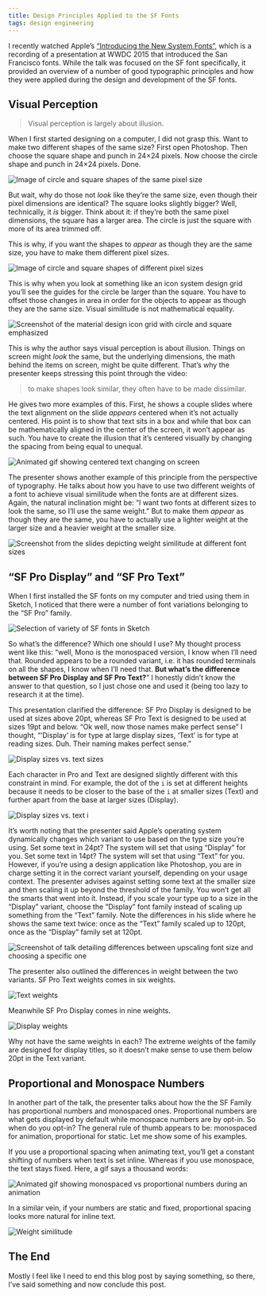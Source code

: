 ```yaml
---
title: Design Principles Applied to the SF Fonts
tags: design engineering 
---
```


I recently watched Apple’s [“Introducing the New System Fonts”](https://developer.apple.com/videos/play/wwdc2015/804/), which is a recording of a presentation at WWDC 2015 that introduced the San Francisco fonts. While the talk was focused on the SF font specifically, it provided an overview of a number of good typographic principles and how they were applied during the design and development of the SF fonts. 

## Visual Perception

> Visual perception is largely about illusion.

When I first started designing on a computer, I did not grasp this. Want to make two different shapes of the same size? First open Photoshop. Then choose the square shape and punch in 24×24 pixels. Now choose the circle shape and punch in 24×24 pixels. Done. 

![Image of circle and square shapes of the same pixel size]({{site.imageurl}}/2019/sf-circle-square-identical.png)

But wait, why do those not *look* like they’re the same size, even though their pixel dimensions are identical? The square looks slightly bigger? Well, technically, it *is* bigger. Think about it: if they’re both the same pixel dimensions, the square has a larger area. The circle is just the square with more of its area trimmed off.

This is why, if you want the shapes to *appear* as though they are the same size, you have to make them different pixel sizes.

![Image of circle and square shapes of different pixel sizes]({{site.imageurl}}/2019/sf-circle-square-different.png)

This is why when you look at something like an icon system design grid you’ll see the guides for the circle be larger than the square. You have to offset those changes in area in order for the objects to appear as though they are the same size. Visual similitude is not mathematical equality.

![Screenshot of the material design icon grid with circle and square emphasized]({{site.imageurl}}/2019/sf-material-icon-grid.png)

This is why the author says visual perception is about illusion. Things on screen might *look* the same, but the underlying dimensions, the math behind the items on screen, might be quite different. That’s why the presenter keeps stressing this point through the video:

> to make shapes look similar, they often have to be made dissimilar. 

He gives two more examples of this. First, he shows a couple slides where the  text alignment on the slide *appears* centered when it’s not actually centered. His point is to show that text sits in a box and while that box can be mathematically aligned in the center of the screen, it won’t appear as such. You have to create the illusion that it’s centered visually by changing the spacing from being equal to unequal.

![Animated gif showing centered text changing on screen]({{site.imageurl}}/2019/sf-dissimilar.gif)

The presenter shows another example of this principle from the perspective of typography. He talks about how you have to use two different weights of a font to achieve visual similitude when the fonts are at different sizes. Again, the natural inclination might be: “I want two fonts at different sizes to look the same, so I’ll use the same weight.” But to make them *appear* as though they are the same, you have to actually use a lighter weight at the larger size and a heavier weight at the smaller size.

![Screenshot from the slides depicting weight similitude at different font sizes]({{site.imageurl}}/2019/sf-weight-similitude.png)

## “SF Pro Display” and “SF Pro Text”

When I first installed the SF fonts on my computer and tried using them in Sketch, I noticed that there were a number of font variations belonging to the “SF Pro” family.

![Selection of variety of SF fonts in Sketch]({{site.imageurl}}/2019/sf-font-selection.png)

So what’s the difference? Which one should I use? My thought process went like this: “well, Mono is the monospaced version, I know when I’ll need that. Rounded appears to be a rounded variant, i.e. it has rounded terminals on all the shapes, I know when I’ll need that. **But what’s the difference between SF Pro Display and SF Pro Text?**” I honestly didn’t know the answer to that question, so I just chose one and used it (being too lazy to research it at the time).

This presentation clarified the difference: SF Pro Display is designed to be used at sizes above 20pt, whereas SF Pro Text is designed to be used at sizes 19pt and below. “Ok well, now those names make perfect sense” I thought, “‘Display’ is for type at large display sizes, ‘Text’ is for type at reading sizes. Duh. Their naming makes perfect sense.”

![Display sizes vs. text sizes]({{site.imageurl}}/2019/sf-display-vs-text.png)

Each character in Pro and Text are designed slightly different with this constraint in mind. For example, the dot of the `i` is set at different heights because it needs to be closer to the base of the `i` at smaller sizes (Text) and further apart from the base at larger sizes (Display).

![Display sizes vs. text i]({{site.imageurl}}/2019/sf-display-vs-text-i.png)

It’s worth noting that the presenter said Apple’s operating system dynamically changes which variant to use based on the type size you’re using. Set some text in 24pt? The system will set that using “Display” for you. Set some text in 14pt? The system will set that using “Text” for you. However, if you’re using a design application like Photoshop, you are in charge setting it in the correct variant yourself, depending on your usage context. The presenter advises against setting some text at the smaller size and then scaling it up beyond the threshold of the family. You won’t get all the smarts that went into it. Instead, if you scale your type up to a size in the “Display” variant, choose the “Display” font family instead of scaling up something from the “Text” family. Note the differences in his slide where he shows the same text twice: once as the “Text” family scaled up to 120pt, once as the “Display” family set at 120pt.

![Screenshot of talk detailing differences between upscaling font size and choosing a specific one]({{site.imageurl}}/2019/sf-point-sizes.png)

The presenter also outlined the differences in weight between the two variants. SF Pro Text weights comes in six weights. 

![Text weights]({{site.imageurl}}/2019/sf-text-weights.png)

Meanwhile SF Pro Display comes in nine weights. 

![Display weights]({{site.imageurl}}/2019/sf-display-weights.png)

Why not have the same weights in each? The extreme weights of the family are designed for display titles, so it doesn’t make sense to use them below 20pt  in the Text variant.

## Proportional and Monospace Numbers

In another part of the talk, the presenter talks about how the the SF Family has proportional numbers and monospaced ones. Proportional numbers are what gets displayed by default while monospace numbers are by opt-in. So when do you opt-in? The general rule of thumb appears to be: monospaced for animation, proportional for static. Let me show some of his examples.

If you use a proportional spacing when animating text, you’ll get a constant shifting of numbers when text is set inline. Whereas if you use monospace, the text stays fixed. Here, a gif says a thousand words:

![Animated gif showing monospaced vs proportional numbers during an animation]({{site.imageurl}}/2019/sf-monospace-vs-proportional-numbers.gif)

In a similar vein, if your numbers are static and fixed, proportional spacing looks more natural for inline text.

![Weight similitude]({{site.imageurl}}/2019/sf-proportional-numbers-for-static-labels.gif)

## The End

Mostly I feel like I need to end this blog post by saying something, so there, I’ve said something and now conclude this post.

